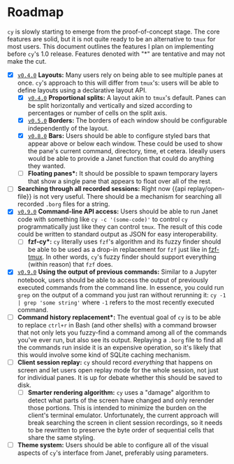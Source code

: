 # Roadmap

`cy` is slowly starting to emerge from the proof-of-concept stage. The core features are solid, but it is not quite ready to be an alternative to `tmux` for most users. This document outlines the features I plan on implementing before `cy`'s 1.0 release. Features denoted with "\*" are tentative and may not make the cut.

- [x] [`v0.4.0`](https://github.com/cfoust/cy/releases/tag/v0.4.0) **Layouts:** Many users rely on being able to see multiple panes at once. `cy`'s approach to this will differ from `tmux`'s: users will be able to define layouts using a declarative layout API.
  - [x] [`v0.4.0`](https://github.com/cfoust/cy/releases/tag/v0.4.0) **Proportional splits:** A layout akin to `tmux`'s default. Panes can be split horizontally and vertically and sized according to percentages or number of cells on the split axis.
  - [x] [`v0.5.0`](https://github.com/cfoust/cy/releases/tag/v0.5.0) **Borders:** The borders of each window should be configurable independently of the layout.
  - [x] [`v0.8.0`](https://github.com/cfoust/cy/releases/tag/v0.8.0) **Bars:** Users should be able to configure styled bars that appear above or below each window. These could be used to show the pane's current command, directory, time, et cetera. Ideally users would be able to provide a Janet function that could do anything they wanted.
  - [ ] **Floating panes\*:** It should be possible to spawn temporary layers that show a single pane that appears to float over all of the rest.
- [ ] **Searching through all recorded sessions:** Right now {{api replay/open-file}} is not very useful. There should be a mechanism for searching all recorded `.borg` files for a string.
- [x] [`v0.9.0`](https://github.com/cfoust/cy/releases/tag/v0.9.0) **Command-line API access:** Users should be able to run Janet code with something like `cy -c '(some-code)'` to control `cy` programmatically just like they can control `tmux`. The result of this code could be written to standard output as JSON for easy interoperability.
  - [ ] **fzf-cy\*:** `cy` literally uses `fzf`'s algorithm and its fuzzy finder should be able to be used as a drop-in replacement for `fzf` just like in [fzf-tmux](https://github.com/junegunn/fzf/blob/master/bin/fzf-tmux). In other words, `cy`'s fuzzy finder should support everything (within reason) that `fzf` does.
- [x] [`v0.9.0`](https://github.com/cfoust/cy/releases/tag/v0.9.0) **Using the output of previous commands:** Similar to a Jupyter notebook, users should be able to access the output of previously executed commands from the command line. In essence, you could run `grep` on the output of a command you just ran without rerunning it: `cy -1 | grep 'some string'` where `-1` refers to the most recently executed command.
- [ ] **Command history replacement\*:** The eventual goal of `cy` is to be able to replace `ctrl+r` in Bash (and other shells) with a command browser that not only lets you fuzzy-find a command among all of the commands you've ever run, but also see its output. Replaying a `.borg` file to find all the commands run inside it is an expensive operation, so it's likely that this would involve some kind of SQLite caching mechanism.
- [ ] **Client session replay:** `cy` should record _everything_ that happens on screen and let users open replay mode for the whole session, not just for individual panes. It is up for debate whether this should be saved to disk.
  - [ ] **Smarter rendering algorithm:** `cy` uses a "damage" algorithm to detect what parts of the screen have changed and only rerender those portions. This is intended to minimize the burden on the client's terminal emulator. Unfortunately, the current approach will break searching the screen in client session recordings, so it needs to be rewritten to preserve the byte order of sequential cells that share the same styling.
- [ ] **Theme system:** Users should be able to configure all of the visual aspects of `cy`'s interface from Janet, preferably using parameters.
